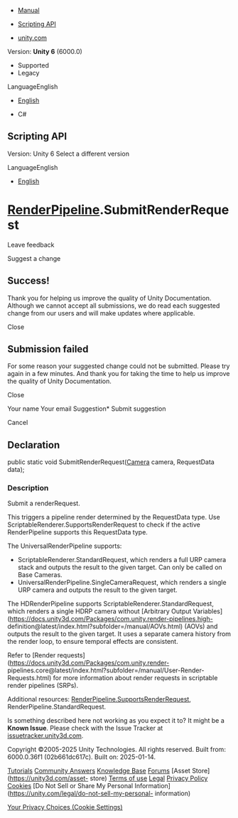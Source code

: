 [ ]()

  * [Manual](../Manual/index.html)
  * [Scripting API](../ScriptReference/index.html)

  * [unity.com](https://unity.com/)

Version: **Unity 6** (6000.0)

  * Supported
  * Legacy

LanguageEnglish

  * [English]()

  * C#

[ ](https://docs.unity3d.com)

## Scripting API

Version: Unity 6 Select a different version

LanguageEnglish

  * [English]()

#  [RenderPipeline](Rendering.RenderPipeline.html).SubmitRenderRequest

Leave feedback

Suggest a change

## Success!

Thank you for helping us improve the quality of Unity Documentation. Although
we cannot accept all submissions, we do read each suggested change from our
users and will make updates where applicable.

Close

## Submission failed

For some reason your suggested change could not be submitted. Please <a>try
again</a> in a few minutes. And thank you for taking the time to help us
improve the quality of Unity Documentation.

Close

Your name Your email Suggestion* Submit suggestion

Cancel

[ ]()

## Declaration

public static void SubmitRenderRequest([Camera](Camera.html) camera,
RequestData data);

### Description

Submit a renderRequest.

This triggers a pipeline render determined by the RequestData type. Use
ScriptableRenderer.SupportsRenderRequest to check if the active RenderPipeline
supports this RequestData type.  
  
The UniversalRenderPipeline supports:

  * ScriptableRenderer.StandardRequest, which renders a full URP camera stack and outputs the result to the given target. Can only be called on Base Cameras.
  * UniversalRenderPipeline.SingleCameraRequest, which renders a single URP camera and outputs the result to the given target.

The HDRenderPipeline supports ScriptableRenderer.StandardRequest, which
renders a single HDRP camera without [Arbitrary Output
Variables](https://docs.unity3d.com/Packages/com.unity.render-pipelines.high-
definition@latest/index.html?subfolder=/manual/AOVs.html) (AOVs) and outputs
the result to the given target. It uses a separate camera history from the
render loop, to ensure temporal effects are consistent.  
  
Refer to [Render requests](https://docs.unity3d.com/Packages/com.unity.render-
pipelines.core@latest/index.html?subfolder=/manual/User-Render-Requests.html)
for more information about render requests in scriptable render pipelines
(SRPs).  
  
Additional resources:
[RenderPipeline.SupportsRenderRequest](Rendering.RenderPipeline.SupportsRenderRequest.html),
RenderPipeline.StandardRequest.

Is something described here not working as you expect it to? It might be a
**Known Issue**. Please check with the Issue Tracker at
[issuetracker.unity3d.com](https://issuetracker.unity3d.com).

Copyright ©2005-2025 Unity Technologies. All rights reserved. Built from:
6000.0.36f1 (02b661dc617c). Built on: 2025-01-14.

[Tutorials](https://unity3d.com/learn) [Community
Answers](https://answers.unity3d.com) [Knowledge
Base](https://support.unity3d.com/hc/en-us)
[Forums](https://forum.unity3d.com) [Asset Store](https://unity3d.com/asset-
store) [Terms of use](https://docs.unity3d.com/Manual/TermsOfUse.html)
[Legal](https://unity.com/legal) [Privacy
Policy](https://unity.com/legal/privacy-policy)
[Cookies](https://unity.com/legal/cookie-policy) [Do Not Sell or Share My
Personal Information](https://unity.com/legal/do-not-sell-my-personal-
information)

[Your Privacy Choices (Cookie Settings)](javascript:void\(0\);)

